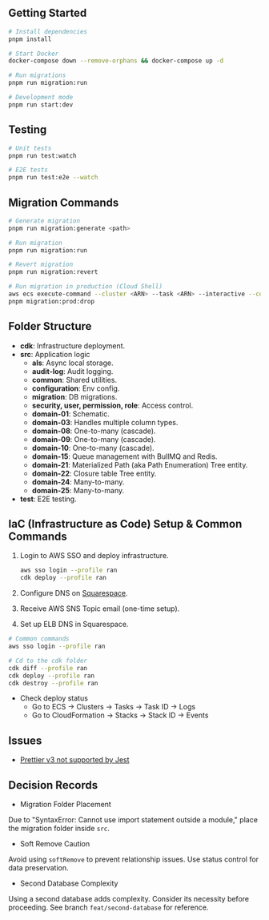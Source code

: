 ## Getting Started

```bash
# Install dependencies
pnpm install

# Start Docker
docker-compose down --remove-orphans && docker-compose up -d

# Run migrations
pnpm run migration:run

# Development mode
pnpm run start:dev
```

## Testing

```bash
# Unit tests
pnpm run test:watch

# E2E tests
pnpm run test:e2e --watch
```

## Migration Commands

```bash
# Generate migration
pnpm run migration:generate <path>

# Run migration
pnpm run migration:run

# Revert migration
pnpm run migration:revert

# Run migration in production (Cloud Shell)
aws ecs execute-command --cluster <ARN> --task <ARN> --interactive --command "/bin/sh"
pnpm migration:prod:drop
```

## Folder Structure

- **cdk**: Infrastructure deployment.
- **src**: Application logic
  - **als**: Async local storage.
  - **audit-log**: Audit logging.
  - **common**: Shared utilities.
  - **configuration**: Env config.
  - **migration**: DB migrations.
  - **security, user, permission, role**: Access control.
  - **domain-01**: Schematic.
  - **domain-03**: Handles multiple column types.
  - **domain-08**: One-to-many (cascade).
  - **domain-09**: One-to-many (cascade).
  - **domain-10**: One-to-many (cascade).
  - **domain-15**: Queue management with BullMQ and Redis.
  - **domain-21**: Materialized Path (aka Path Enumeration) Tree entity.
  - **domain-22**: Closure table Tree entity.
  - **domain-24**: Many-to-many.
  - **domain-25**: Many-to-many.
- **test**: E2E testing.

## IaC (Infrastructure as Code) Setup & Common Commands

1. Login to AWS SSO and deploy infrastructure.

   ```bash
   aws sso login --profile ran
   cdk deploy --profile ran
   ```

2. Configure DNS on [Squarespace](https://account.squarespace.com).
3. Receive AWS SNS Topic email (one-time setup).
4. Set up ELB DNS in Squarespace.

```bash
# Common commands
aws sso login --profile ran

# Cd to the cdk folder
cdk diff --profile ran
cdk deploy --profile ran
cdk destroy --profile ran
```

- Check deploy status
  - Go to ECS -> Clusters -> Tasks -> Task ID -> Logs
  - Go to CloudFormation -> Stacks -> Stack ID -> Events

## Issues

- [Prettier v3 not supported by Jest](https://jestjs.io/docs/configuration/#prettierpath-string)

## Decision Records

- Migration Folder Placement

Due to "SyntaxError: Cannot use import statement outside a module," place the migration folder inside `src`.

- Soft Remove Caution

Avoid using `softRemove` to prevent relationship issues. Use status control for data preservation.

- Second Database Complexity

Using a second database adds complexity. Consider its necessity before proceeding. See branch `feat/second-database` for reference.

